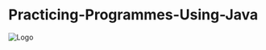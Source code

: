 # Practicing-Programmes-Using-Java

![Logo](https://thumbs.dreamstime.com/b/java-logo-java-logo-white-background-vector-format-available-127575473.jpg)
